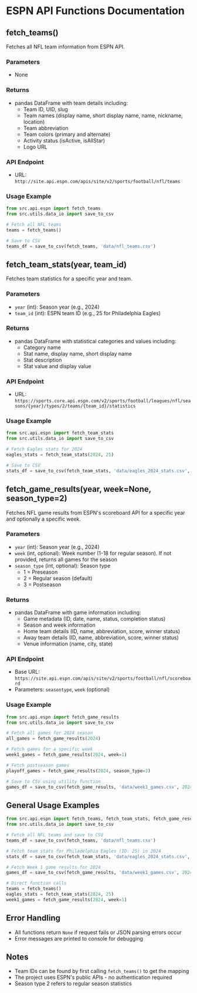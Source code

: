 # ESPN API Functions Documentation

## fetch_teams()

Fetches all NFL team information from ESPN API.

### Parameters
- None

### Returns
- pandas DataFrame with team details including:
  - Team ID, UID, slug
  - Team names (display name, short display name, name, nickname, location)
  - Team abbreviation
  - Team colors (primary and alternate)
  - Activity status (isActive, isAllStar)
  - Logo URL

### API Endpoint
- URL: `http://site.api.espn.com/apis/site/v2/sports/football/nfl/teams`

### Usage Example
```python
from src.api.espn import fetch_teams
from src.utils.data_io import save_to_csv

# Fetch all NFL teams
teams = fetch_teams()

# Save to CSV
teams_df = save_to_csv(fetch_teams, 'data/nfl_teams.csv')
```

## fetch_team_stats(year, team_id)

Fetches team statistics for a specific year and team.

### Parameters
- `year` (int): Season year (e.g., 2024)
- `team_id` (int): ESPN team ID (e.g., 25 for Philadelphia Eagles)

### Returns
- pandas DataFrame with statistical categories and values including:
  - Category name
  - Stat name, display name, short display name
  - Stat description
  - Stat value and display value

### API Endpoint
- URL: `https://sports.core.api.espn.com/v2/sports/football/leagues/nfl/seasons/{year}/types/2/teams/{team_id}/statistics`

### Usage Example
```python
from src.api.espn import fetch_team_stats
from src.utils.data_io import save_to_csv

# Fetch Eagles stats for 2024
eagles_stats = fetch_team_stats(2024, 25)

# Save to CSV
stats_df = save_to_csv(fetch_team_stats, 'data/eagles_2024_stats.csv', 2024, 25)
```

## fetch_game_results(year, week=None, season_type=2)

Fetches NFL game results from ESPN's scoreboard API for a specific year and optionally a specific week.

### Parameters
- `year` (int): Season year (e.g., 2024)
- `week` (int, optional): Week number (1-18 for regular season). If not provided, returns all games for the season
- `season_type` (int, optional): Season type
  - 1 = Preseason
  - 2 = Regular season (default)
  - 3 = Postseason

### Returns
- pandas DataFrame with game information including:
  - Game metadata (ID, date, name, status, completion status)
  - Season and week information
  - Home team details (ID, name, abbreviation, score, winner status)
  - Away team details (ID, name, abbreviation, score, winner status)
  - Venue information (name, city, state)

### API Endpoint
- Base URL: `https://site.api.espn.com/apis/site/v2/sports/football/nfl/scoreboard`
- Parameters: `seasontype`, `week` (optional)

### Usage Example
```python
from src.api.espn import fetch_game_results
from src.utils.data_io import save_to_csv

# Fetch all games for 2024 season
all_games = fetch_game_results(2024)

# Fetch games for a specific week
week1_games = fetch_game_results(2024, week=1)

# Fetch postseason games
playoff_games = fetch_game_results(2024, season_type=3)

# Save to CSV using utility function
games_df = save_to_csv(fetch_game_results, 'data/week1_games.csv', 2024, 1)
```

## General Usage Examples

```python
from src.api.espn import fetch_teams, fetch_team_stats, fetch_game_results
from src.utils.data_io import save_to_csv

# Fetch all NFL teams and save to CSV
teams_df = save_to_csv(fetch_teams, 'data/nfl_teams.csv')

# Fetch team stats for Philadelphia Eagles (ID: 25) in 2024
stats_df = save_to_csv(fetch_team_stats, 'data/eagles_2024_stats.csv', 2024, 25)

# Fetch Week 1 game results for 2024
games_df = save_to_csv(fetch_game_results, 'data/week1_games.csv', 2024, 1)

# Direct function calls
teams = fetch_teams()
eagles_stats = fetch_team_stats(2024, 25)
week1_games = fetch_game_results(2024, week=1)
```

## Error Handling
- All functions return `None` if request fails or JSON parsing errors occur
- Error messages are printed to console for debugging

## Notes
- Team IDs can be found by first calling `fetch_teams()` to get the mapping
- The project uses ESPN's public APIs - no authentication required
- Season type 2 refers to regular season statistics